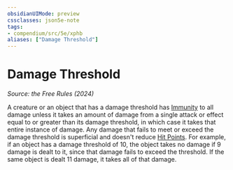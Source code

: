 ```yaml
---
obsidianUIMode: preview
cssclasses: json5e-note
tags:
- compendium/src/5e/xphb
aliases: ["Damage Threshold"]
---
```

# Damage Threshold
*Source: the Free Rules (2024)* 

A creature or an object that has a damage threshold has [Immunity](immunity-xphb.md) to all damage unless it takes an amount of damage from a single attack or effect equal to or greater than its damage threshold, in which case it takes that entire instance of damage. Any damage that fails to meet or exceed the damage threshold is superficial and doesn't reduce [Hit Points](hit-points-xphb.md). For example, if an object has a damage threshold of 10, the object takes no damage if 9 damage is dealt to it, since that damage fails to exceed the threshold. If the same object is dealt 11 damage, it takes all of that damage.